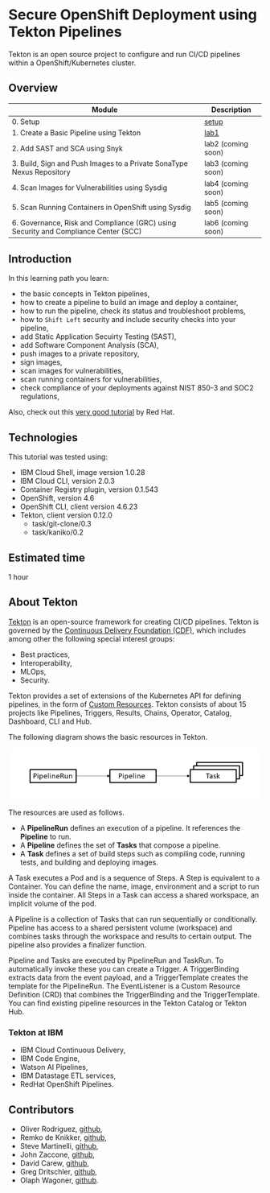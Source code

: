 # Secure OpenShift Deployment using Tekton Pipelines

Tekton is an open source project to configure and run CI/CD pipelines within a OpenShift/Kubernetes cluster.

## Overview

| Module      | Description                          |
| ----------- | ------------------------------------ |
| 0. Setup | [setup](lab1/0_setup.md) |
| 1. Create a Basic Pipeline using Tekton | [lab1](lab1/1_clone-git-repo.md) |
| 2. Add SAST and SCA using Snyk | lab2 (coming soon) |
| 3. Build, Sign and Push Images to a Private SonaType Nexus Repository | lab3 (coming soon)  |
| 4. Scan Images for Vulnerabilities using Sysdig | lab4 (coming soon)  |
| 5. Scan Running Containers in OpenShift using Sysdig | lab5 (coming soon)  |
| 6. Governance, Risk and Compliance (GRC) using Security and Compliance Center (SCC) | lab6 (coming soon)  |

## Introduction

In this learning path you learn:

* the basic concepts in Tekton pipelines,
* how to create a pipeline to build an image and deploy a container,
* how to run the pipeline, check its status and troubleshoot problems,
* how to `Shift Left` security and include security checks into your pipeline,
* add Static Application Secuirty Testing (SAST),
* add Software Component Analysis (SCA),
* push images to a private repository,
* sign images,
* scan images for vulnerabilities,
* scan running containers for vulnerabilities,
* check compliance of your deployments against NIST 850-3 and SOC2 regulations,

Also, check out this [very good tutorial](https://github.com/openshift/pipelines-tutorial) by Red Hat.

## Technologies

This tutorial was tested using:

* IBM Cloud Shell, image version 1.0.28
* IBM Cloud CLI, version 2.0.3
* Container Registry plugin, version 0.1.543
* OpenShift, version 4.6
* OpenShift CLI, client version 4.6.23
* Tekton, client version 0.12.0
  * task/git-clone/0.3
  * task/kaniko/0.2

## Estimated time

1 hour

## About Tekton

[Tekton](https://tekton.dev) is an open-source framework for creating CI/CD pipelines. Tekton is governed by the [Continuous Delivery Foundation (CDF)](https://cd.foundation), which includes among other the following special interest groups:

* Best practices,
* Interoperability,
* MLOps,
* Security.

Tekton provides a set of extensions of the Kubernetes API for defining pipelines, in the form of [Custom Resources](https://kubernetes.io/docs/concepts/extend-kubernetes/api-extension/custom-resources/). Tekton consists of about 15 projects like Pipelines, Triggers, Results, Chains, Operator, Catalog, Dashboard, CLI and Hub.

The following diagram shows the basic resources in Tekton.

![crd](images/crd.png)

The resources are used as follows.

* A **PipelineRun** defines an execution of a pipeline. It references the **Pipeline** to run.
* A **Pipeline** defines the set of **Tasks** that compose a pipeline.
* A **Task** defines a set of build steps such as compiling code, running tests, and building and deploying images.

A Task executes a Pod and is a sequence of Steps. A Step is equivalent to a Container. You can define the name, image, environment and a script to run inside the container.  All Steps in a Task can access a shared workspace, an implicit volume of the pod.

A Pipeline is a collection of Tasks that can run sequentially or conditionally. Pipeline has access to a shared persistent volume (workspace) and combines tasks through the workspace and results to certain output. The pipeline also provides a finalizer function. 

Pipeline and Tasks are executed by PipelineRun and TaskRun. To automatically invoke these you can create a Trigger. A TriggerBinding extracts data from the event payload, and a TriggerTemplate creates the template for the PipelineRun. The EventListener is a Custom Resource Definition (CRD) that combines the TriggerBinding and the TriggerTemplate. You can find existing pipeline resources in the Tekton Catalog or Tekton Hub.

### Tekton at IBM

* IBM Cloud Continuous Delivery,
* IBM Code Engine,
* Watson AI Pipelines,
* IBM Datastage ETL services,
* RedHat OpenShift Pipelines.

## Contributors

* Oliver Rodriguez, [github](https://github.com/odrodrig),
* Remko de Knikker, [github](https://github.com/remkohdev),
* Steve Martinelli, [github](https://github.com/stevemar),
* John Zaccone, [github](https://github.com/jzaccone),
* David Carew, [github](https://github.com/djccarew),
* Greg Dritschler, [github](https://github.com/GregDritschler),
* Olaph Wagoner, [github](https://github.com/loafyloaf).
